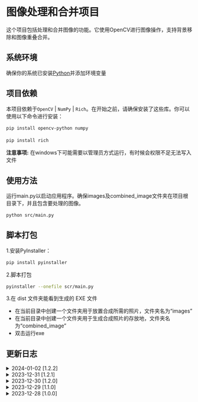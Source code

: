 # 图像处理和合并项目

这个项目包括处理和合并图像的功能。它使用OpenCV进行图像操作，支持背景移除和图像重叠合并。

## 系统环境

确保你的系统已安装[Python](https://www.python.org/)并添加环境变量

## 项目依赖

本项目依赖于`OpenCV` | `NumPy` | `Rich`。在开始之前，请确保安装了这些库。你可以使用以下命令进行安装：  

```bash
pip install opencv-python numpy

pip install rich
```

**注意事项:** 在windows下可能需要以管理员方式运行，有时候会权限不足无法写入文件

## 使用方法

运行main.py以启动应用程序。确保images及combined_image文件夹在项目根目录下，并且包含要处理的图像。

```bash
python src/main.py
```

## 脚本打包

1.安装PyInstaller：

```bash
pip install pyinstaller
```

2.脚本打包

```bash
pyinstaller --onefile scr/main.py
```

3.在 dist 文件夹能看到生成的 EXE 文件

- 在当前目录中创建一个文件夹用于放置合成所需的照片，文件夹名为“images”
- 在当前目录中创建一个文件夹用于生成合成照片的存放地，文件夹名为“combined_image”
- 双击运行exe
  
## 更新日志

<details>
    <summary>2024-01-02 [1.2.2]</summary>

1.新增函数 `select_image_paths_gui` ，图片合并方法

2.其它优化
  
</details>

<details>
    <summary>2023-12-31 [1.2.1]</summary>

1.新增 `Rich` 库，美化终端输出
  
</details>

<details>
    <summary>2023-12-30 [1.2.0]</summary>

1.新增opencv图形界面UI，详见 `HighGUI.py` 文件

2.新增 `cv2.bitwise_not` 来反转掩码，保留非指定颜色的部分

*反转前*

![反转前][1]

*反转后*

![反转后][2]

3.新增图片合并方法

4.其它优化

</details>

<details>
    <summary>2023-12-29 [1.1.0]</summary>

1.新增函数 `select_image_paths_gui`  

- 使用图形界面选择图像文件

2.新增 `config.json` 配置文件

</details>

<details>
    <summary>2023-12-28 [1.0.0]</summary>

1.新增函数 `get_image_paths`  

- 功能：获取指定文件夹下的图像文件路径，支持多种图像格式。如果该文件夹中的图像数量超过 *max_images* 指定的数量，它将只返回最前面的 *max_images* 张图像的路径。

2.新增函数 `save_image`  

- 功能：保存图像到指定文件夹，文件名以当前时间命名。
  
</details>

[1]: img/20231230_192923.jpg
[2]: img/20231230_192936.jpg
